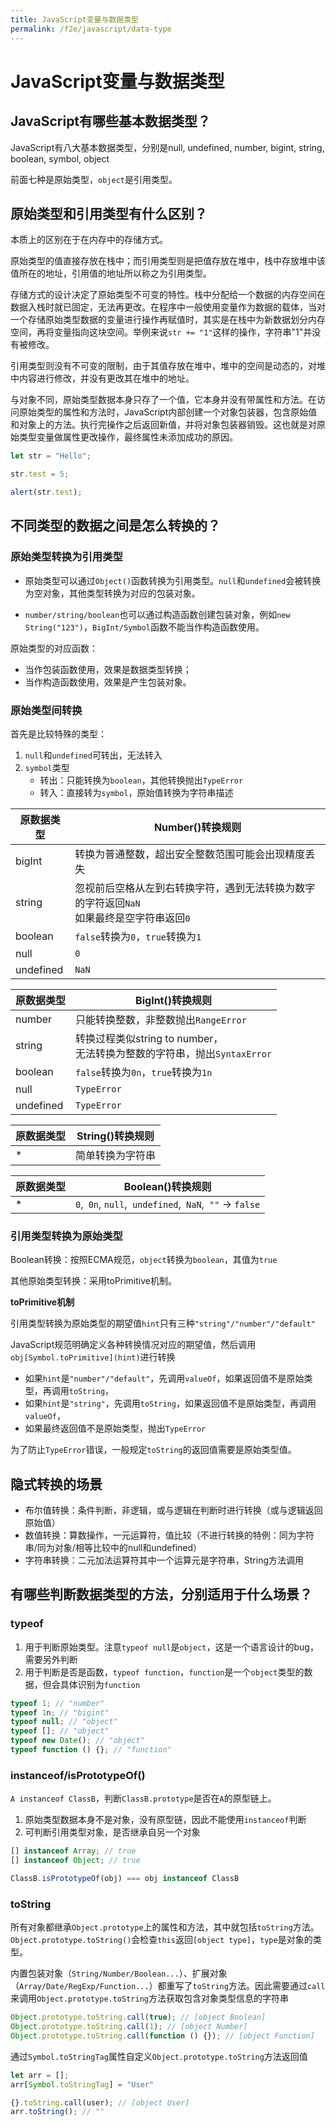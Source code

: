 ```yaml
---
title: JavaScript变量与数据类型
permalink: /f2e/javascript/data-type
---
```


# JavaScript变量与数据类型

## JavaScript有哪些基本数据类型？

JavaScript有八大基本数据类型，分别是null, undefined, number, bigint, string, boolean, symbol, object

前面七种是原始类型，`object`是引用类型。

## 原始类型和引用类型有什么区别？

本质上的区别在于在内存中的存储方式。

原始类型的值直接存放在栈中；而引用类型则是把值存放在堆中，栈中存放堆中该值所在的地址，引用值的地址所以称之为引用类型。

存储方式的设计决定了原始类型不可变的特性。栈中分配给一个数据的内存空间在数据入栈时就已固定，无法再更改。在程序中一般使用变量作为数据的载体，当对一个存储原始类型数据的变量进行操作再赋值时，其实是在栈中为新数据划分内存空间，再将变量指向这块空间。举例来说`str += "1"`这样的操作，字符串"1"并没有被修改。

引用类型则没有不可变的限制，由于其值存放在堆中，堆中的空间是动态的，对堆中内容进行修改，并没有更改其在堆中的地址。

与对象不同，原始类型数据本身只存了一个值，它本身并没有带属性和方法。在访问原始类型的属性和方法时，JavaScript内部创建一个对象包装器，包含原始值和对象上的方法。执行完操作之后返回新值，并将对象包装器销毁。这也就是对原始类型变量做属性更改操作，最终属性未添加成功的原因。

``` js
let str = "Hello";

str.test = 5;

alert(str.test);
```

## 不同类型的数据之间是怎么转换的？

### 原始类型转换为引用类型

- 原始类型可以通过`Object()`函数转换为引用类型。`null`和`undefined`会被转换为空对象，其他类型转换为对应的包装对象。

- `number/string/boolean`也可以通过构造函数创建包装对象，例如`new String("123")`，`BigInt/Symbol`函数不能当作构造函数使用。

原始类型的对应函数：
- 当作包装函数使用，效果是数据类型转换；
- 当作构造函数使用，效果是产生包装对象。

### 原始类型间转换

首先是比较特殊的类型：

1. `null`和`undefined`可转出，无法转入
2. `symbol`类型
   - 转出：只能转换为`boolean`，其他转换抛出`TypeError`
   - 转入：直接转为`symbol`，原始值转换为字符串描述


| 原数据类型 | Number()转换规则                                             |
| ---------- | ------------------------------------------------------------ |
| bigInt     | 转换为普通整数，超出安全整数范围可能会出现精度丢失           |
| string     | 忽视前后空格从左到右转换字符，遇到无法转换为数字的字符返回`NaN`<br />如果最终是空字符串返回`0` |
| boolean    | `false`转换为`0`，`true`转换为`1`                            |
| null       | `0`                                                          |
| undefined  | `NaN`                                                        |

| 原数据类型 | BigInt()转换规则                                             |
| ---------- | ------------------------------------------------------------ |
| number     | 只能转换整数，非整数抛出`RangeError`                         |
| string     | 转换过程类似string to number，<br />无法转换为整数的字符串，抛出`SyntaxError` |
| boolean    | `false`转换为`0n`，`true`转换为`1n`                          |
| null       | `TypeError`                                                  |
| undefined  | `TypeError`                                                  |

| 原数据类型 | String()转换规则 |
| ---------- | ---------------- |
| *          | 简单转换为字符串 |

| 原数据类型 | Boolean()转换规则                                      |
| ---------- | ------------------------------------------------------ |
| *          | `0`,` 0n`, `null`,` undefined`,` NaN`,` ""` -> `false` |

### 引用类型转换为原始类型

Boolean转换：按照ECMA规范，`object`转换为`boolean`，其值为`true`

其他原始类型转换：采用toPrimitive机制。

**toPrimitive机制**

引用类型转换为原始类型的期望值`hint`只有三种`"string"/"number"/"default"`

JavaScript规范明确定义各种转换情况对应的期望值，然后调用`obj[Symbol.toPrimitive](hint)`进行转换

- 如果`hint`是`"number"/"default"`，先调用`valueOf`，如果返回值不是原始类型，再调用`toString`，
- 如果`hint`是`"string"`，先调用`toString`，如果返回值不是原始类型，再调用`valueOf`，
- 如果最终返回值不是原始类型，抛出`TypeError`

为了防止`TypeError`错误，一般规定`toString`的返回值需要是原始类型值。



## 隐式转换的场景

- 布尔值转换：条件判断，非逻辑，或与逻辑在判断时进行转换（或与逻辑返回原始值）
- 数值转换：算数操作，一元运算符，值比较（不进行转换的特例：同为字符串/同为对象/相等比较中的null和undefined）
- 字符串转换：二元加法运算符其中一个运算元是字符串，String方法调用



## 有哪些判断数据类型的方法，分别适用于什么场景？

### typeof

1. 用于判断原始类型。注意`typeof null`是`object`，这是一个语言设计的bug，需要另外判断
2. 用于判断是否是函数，`typeof function`，`function`是一个`object`类型的数据，但会具体识别为`function`

``` js
typeof 1; // "number"
typeof 1n; // "bigint"
typeof null; // "object"
typeof []; // "object"
typeof new Date(); // "object"
typeof function () {}; // "function"
```

### instanceof/isPrototypeOf()

`A instanceof ClassB`，判断`ClassB.prototype`是否在`A`的原型链上。

1. 原始类型数据本身不是对象，没有原型链，因此不能使用`instanceof`判断
2. 可判断引用类型对象，是否继承自另一个对象

``` js
[] instanceof Array; // true
[] instanceof Object; // true

ClassB.isPrototypeOf(obj) === obj instanceof ClassB
```

### toString

所有对象都继承`Object.prototype`上的属性和方法，其中就包括`toString`方法。`Object.prototype.toString()`会检查`this`返回`[object type]`，`type`是对象的类型。

内置包装对象（`String/Number/Boolean...`）、扩展对象（`Array/Date/RegExp/Function...`）都重写了`toString`方法。因此需要通过`call`来调用`Object.prototype.toString`方法获取包含对象类型信息的字符串

``` js
Object.prototype.toString.call(true); // [object Boolean]
Object.prototype.toString.call(1); // [object Number]
Object.prototype.toString.call(function () {}); // [object Function]
```

通过`Symbol.toStringTag`属性自定义`Object.prototype.toString`方法返回值

``` js
let arr = [];
arr[Symbol.toStringTag] = "User"

{}.toString.call(user); // [object User]
arr.toString(); // ""
```

